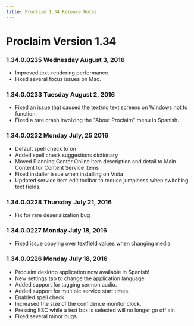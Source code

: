```yaml
---
title: Proclaim 1.34 Release Notes
---
```


# Proclaim Version 1.34

### 1.34.0.0235 Wednesday August 3, 2016
* Improved text-rendering performance.
* Fixed several focus issues on Mac.

### 1.34.0.0233 Tuesday August 2, 2016
* Fixed an issue that caused the text/no text screens on Windows not to function.
* Fixed a rare crash involving the "About Proclaim" menu in Spanish.

### 1.34.0.0232 Monday July, 25 2016
* Default spell check to on
* Added spell check suggestions dictionary
* Moved Planning Center Online item description and detail to Main Content for Content Service Items
* Fixed installer issue when installing on Vista
* Updated service item edit toolbar to reduce jumpiness when switching text fields.

### 1.34.0.0228 Thursday July 21, 2016
* Fix for rare deserialization bug

### 1.34.0.0227 Monday July 18, 2016
* Fixed issue copying over textfield values when changing media

### 1.34.0.0226 Monday July 18, 2016
* Proclaim desktop application now available in Spanish!
* New settings tab to change the application language.
* Added support for tagging sermon audio.
* Added support for multiple service start times.
* Enabled spell check.
* Increased the size of the confidence monitor clock.
* Pressing ESC while a text box is selected will no longer go off air.
* Fixed several minor bugs.

